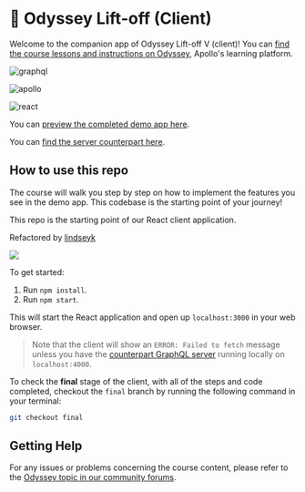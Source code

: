 # 🚀 Odyssey Lift-off (Client)

Welcome to the companion app of Odyssey Lift-off V (client)! You can [find the course lessons and instructions on Odyssey](https://odyssey.apollographql.com/lift-off-part5), Apollo's learning platform.

![graphql](https://img.shields.io/badge/GraphQl-E10098?style=for-the-badge&logo=graphql&logoColor=white)

![apollo](https://img.shields.io/badge/Apollo%20GraphQL-311C87?&style=for-the-badge&logo=Apollo%20GraphQL&logoColor=white)

![react](https://img.shields.io/badge/React-20232A?style=for-the-badge&logo=react&logoColor=61DAFB)

You can [preview the completed demo app here](https://catstronaut-bylindseyk.netlify.app/).

You can [find the server counterpart here](https://github.com/CodeLikeAGirl29/odyssey-lift-off-server).

## How to use this repo

The course will walk you step by step on how to implement the features you see in the demo app. This codebase is the starting point of your journey!

This repo is the starting point of our React client application.

Refactored by [lindseyk](http://lindseyk.dev)

![](https://res.cloudinary.com/codelikeagirl29/image/upload/v1659096498/screencapture-localhost-3000-2022-07-29-08_05_26_wffnw8.png)

To get started:

1. Run `npm install`.
1. Run `npm start`.

This will start the React application and open up `localhost:3000` in your web browser.

> Note that the client will show an `ERROR: Failed to fetch` message unless you have the [counterpart GraphQL server](https://github.com/codelikeagirl29/odyssey-lift-off-server) running locally on `localhost:4000`.

To check the **final** stage of the client, with all of the steps and code completed, checkout the `final` branch by running the following command in your terminal:

```bash
git checkout final
```

## Getting Help

For any issues or problems concerning the course content, please refer to the [Odyssey topic in our community forums](https://community.apollographql.com/tags/c/help/6/odyssey).
